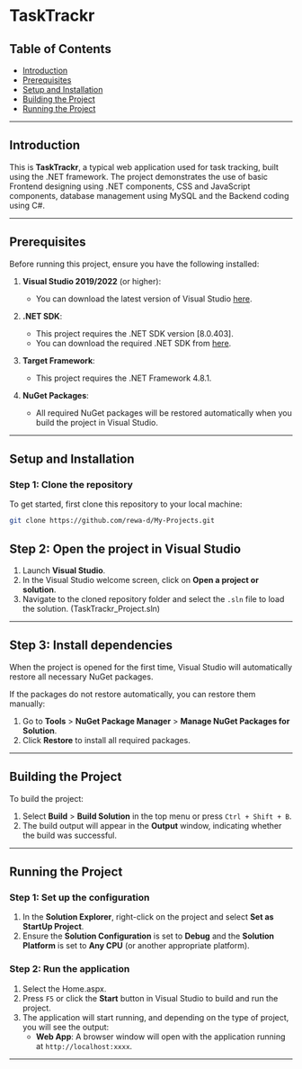 # TaskTrackr

## Table of Contents

- [Introduction](#introduction)
- [Prerequisites](#prerequisites)
- [Setup and Installation](#setup-and-installation)
- [Building the Project](#building-the-project)
- [Running the Project](#running-the-project)

---

## Introduction

This is **TaskTrackr**, a typical web application used for task tracking, built using the .NET framework. The project demonstrates the use of basic Frontend designing using .NET components, CSS and JavaScript components, database management using MySQL and the Backend coding using C#.

---

## Prerequisites

Before running this project, ensure you have the following installed:

1. **Visual Studio 2019/2022** (or higher):

   - You can download the latest version of Visual Studio [here](https://visualstudio.microsoft.com/).

2. **.NET SDK**:

   - This project requires the .NET SDK version [8.0.403].
   - You can download the required .NET SDK from [here](https://dotnet.microsoft.com/download/dotnet).

3. **Target Framework**:

   - This project requires the .NET Framework 4.8.1.

4. **NuGet Packages**:

   - All required NuGet packages will be restored automatically when you build the project in Visual Studio.

---

## Setup and Installation

### Step 1: Clone the repository

To get started, first clone this repository to your local machine:

```bash
git clone https://github.com/rewa-d/My-Projects.git
```

## Step 2: Open the project in Visual Studio

1. Launch **Visual Studio**.
2. In the Visual Studio welcome screen, click on **Open a project or solution**.
3. Navigate to the cloned repository folder and select the `.sln` file to load the solution. (TaskTrackr_Project.sln)

---

## Step 3: Install dependencies

When the project is opened for the first time, Visual Studio will automatically restore all necessary NuGet packages.

If the packages do not restore automatically, you can restore them manually:

1. Go to **Tools** > **NuGet Package Manager** > **Manage NuGet Packages for Solution**.
2. Click **Restore** to install all required packages.

---

## Building the Project

To build the project:

1. Select **Build** > **Build Solution** in the top menu or press `Ctrl + Shift + B`.
2. The build output will appear in the **Output** window, indicating whether the build was successful.

---

## Running the Project

### Step 1: Set up the configuration

1. In the **Solution Explorer**, right-click on the project and select **Set as StartUp Project**.
2. Ensure the **Solution Configuration** is set to **Debug** and the **Solution Platform** is set to **Any CPU** (or another appropriate platform).

### Step 2: Run the application

1. Select the Home.aspx.
2. Press `F5` or click the **Start** button in Visual Studio to build and run the project.
3. The application will start running, and depending on the type of project, you will see the output:
   - **Web App**: A browser window will open with the application running at `http://localhost:xxxx`.

---
